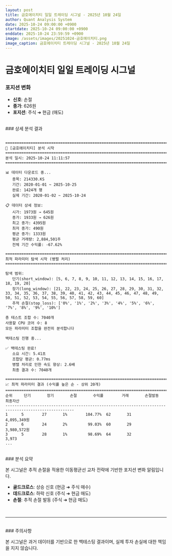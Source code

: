 ```yaml
---
layout: post
title: 금호에이치티 일일 트레이딩 시그널 - 2025년 10월 24일
author: Quant Analysis System
date: 2025-10-24 09:00:00 +0900
startdate: 2025-10-24 09:00:00 +0900
enddate: 2025-10-24 23:59:59 +0900
image: /assets/images/20251024-금호에이치티.png
image_caption: 금호에이치티 트레이딩 시그널 - 2025년 10월 24일
---
```


# 금호에이치티 일일 트레이딩 시그널

### 포지션 변화

- **신호**: 손절
- **종가**: 626원
- **포지션**: 주식 ➜ 현금 (매도)

<br />
### 상세 분석 결과

<br />

```

====================================================================================================
🎯 [금호에이치티] 분석 시작
====================================================================================================
분석 일시: 2025-10-24 11:11:57
====================================================================================================

📊 데이터 다운로드 중...
   종목: 214330.KS
   기간: 2020-01-01 ~ 2025-10-25
   완료: 1424개 행
   실제 기간: 2020-01-02 ~ 2025-10-24

📋 데이터 상세 정보:
   시가: 1973원 → 645원
   종가: 1933원 → 626원
   최고 종가: 4395원
   최저 종가: 490원
   평균 종가: 1333원
   평균 거래량: 2,884,501주
   전체 기간 수익률: -67.62%

====================================================================================================
최적 파라미터 탐색 시작 (병렬 처리)
====================================================================================================

탐색 범위:
   단기(short_window): [5, 6, 7, 8, 9, 10, 11, 12, 13, 14, 15, 16, 17, 18, 19, 20]
   장기(long_window): [21, 22, 23, 24, 25, 26, 27, 28, 29, 30, 31, 32, 33, 34, 35, 36, 37, 38, 39, 40, 41, 42, 43, 44, 45, 46, 47, 48, 49, 50, 51, 52, 53, 54, 55, 56, 57, 58, 59, 60]
   추적 손절(stop_loss): ['0%', '1%', '2%', '3%', '4%', '5%', '6%', '7%', '8%', '9%', '10%']

총 테스트 조합 수: 7040개
사용할 CPU 코어 수: 8
모든 파라미터 조합을 완전히 분석합니다

백테스팅 진행 중...

✅ 백테스팅 완료!
   소요 시간: 5.41초
   조합당 평균: 0.77ms
   병렬 처리로 인한 속도 향상: 2.6배
   최종 결과 수: 7040개

====================================================================================================
📈 최적 파라미터 결과 (수익률 높은 순 - 상위 20개)
====================================================================================================
순위     단기       장기       손절       수익률        거래       손절발동       최종자산           
----------------------------------------------------------------------------------------------------
1      5        27       1%        104.77%  62       31             4,095,349원
2      6        24       2%         99.03%  60       29             3,980,572원
3      5        28       1%         98.69%  64       32             3,973
...
```

<br />
### 분석 요약

본 시그널은 추적 손절을 적용한 이동평균선 교차 전략에 기반한 포지션 변화 알림입니다.

- **골드크로스**: 상승 신호 (현금 ➜ 주식 매수)
- **데드크로스**: 하락 신호 (주식 ➜ 현금 매도)
- **손절**: 추적 손절 발동 (주식 ➜ 현금 매도)
<br />

---

<br />
### 주의사항

본 시그널은 과거 데이터를 기반으로 한 백테스팅 결과이며, 실제 투자 손실에 대한 책임을 지지 않습니다.
